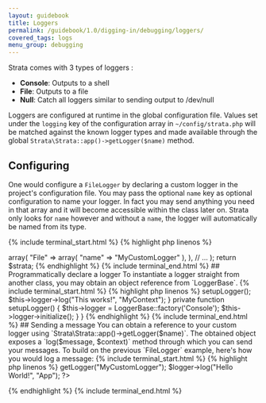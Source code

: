 ```yaml
---
layout: guidebook
title: Loggers
permalink: /guidebook/1.0/digging-in/debugging/loggers/
covered_tags: logs
menu_group: debugging
---
```


Strata comes with 3 types of loggers :

* **Console**: Outputs to a shell
* **File**: Outputs to a file
* **Null**: Catch all loggers similar to sending output to /dev/null

Loggers are configured at runtime in the global configuration file. Values set under the `logging` key of the configuration array in `~/config/strata.php` will be matched against the known logger types and made available through the global `Strata\Strata::app()->getLogger($name)` method.

## Configuring

One would configure a `FileLogger` by declaring a custom logger in the project's configuration file. You may pass the optional `name` key as optional configuration to name your logger. In fact you may send anything you need in that array and it will become accessible within the class later on. Strata only looks for `name` however and without a `name`, the logger will automatically be named from its type.

{% include terminal_start.html %}
{% highlight php linenos %}
<?php

$strata = array(
    // ...

    "logging" => array(
        "File" => array(
            "name" => "MyCustomLogger"
        ),
    ),

    // ...
);

return $strata;
{% endhighlight %}
{% include terminal_end.html %}

## Programmatically declare a logger

To instantiate a logger straight from another class, you may obtain an object reference from `LoggerBase`.

{% include terminal_start.html %}
{% highlight php linenos %}
<?php
namespace App\Model\Service\Importer;

use Strata\Logger\LoggerBase;

class ImportHTMLCrawler
{
    private $logger;

    public function __construct()
    {
        $this->setupLogger();

        $this->logger->log("This <success>works</success>!", "MyContext");
    }

    private function setupLogger()
    {
        $this->logger = LoggerBase::factory('Console');
        $this->logger->initialize();
    }
}
{% endhighlight %}
{% include terminal_end.html %}


## Sending a message

You can obtain a reference to your custom logger using `Strata\Strata::app()->getLogger($name)`. The obtained object exposes a `log($message, $context)` method through which you can send your messages.

To build on the previous `FileLogger` example, here's how you would log a message:

{% include terminal_start.html %}
{% highlight php linenos %}
<?php
    $logger = Strata\Strata::app()->getLogger("MyCustomLogger");
    $logger->log("Hello World!", "App");
?>
{% endhighlight %}
{% include terminal_end.html %}
